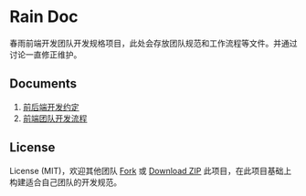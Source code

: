 Rain Doc
========
春雨前端开发团队开发规格项目，此处会存放团队规范和工作流程等文件。并通过讨论一直修正维护。

Documents
---------

1. [前后端开发约定](doc/前后端开发约定.md)
2. [前端团队开发流程](doc/前端团队开发流程.md)



License
-------
License (MIT)，欢迎其他团队 [Fork](https://github.com/nimojs/rain/fork) 或 [Download ZIP](https://github.com/nimojs/rain/archive/master.zip) 此项目，在此项目基础上构建适合自己团队的开发规范。